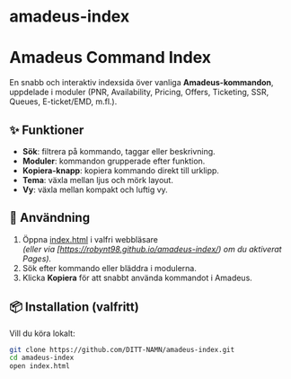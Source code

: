 # amadeus-index
# Amadeus Command Index

En snabb och interaktiv indexsida över vanliga **Amadeus-kommandon**, uppdelade i moduler (PNR, Availability, Pricing, Offers, Ticketing, SSR, Queues, E-ticket/EMD, m.fl.).

## ✨ Funktioner
- **Sök**: filtrera på kommando, taggar eller beskrivning.  
- **Moduler**: kommandon grupperade efter funktion.  
- **Kopiera-knapp**: kopiera kommando direkt till urklipp.  
- **Tema**: växla mellan ljus och mörk layout.  
- **Vy**: växla mellan kompakt och luftig vy.

## 🚀 Användning
1. Öppna [index.html](index.html) i valfri webbläsare  
   *(eller via [https://robynt98.github.io/amadeus-index/) om du aktiverat Pages).*  
2. Sök efter kommando eller bläddra i modulerna.  
3. Klicka **Kopiera** för att snabbt använda kommandot i Amadeus.  

## 📦 Installation (valfritt)
Vill du köra lokalt:
```bash
git clone https://github.com/DITT-NAMN/amadeus-index.git
cd amadeus-index
open index.html
